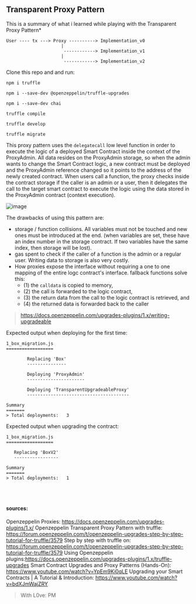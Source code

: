 ## Transparent Proxy Pattern

This is a summary of what i learned while playing with the Transparent Proxy Pattern\*

```
User ---- tx ---> Proxy ----------> Implementation_v0
                     |
                      ------------> Implementation_v1
                     |
                      ------------> Implementation_v2
```



Clone this repo and and run:

```
npm i truffle
```
```
npm i --save-dev @openzeppelin/truffle-upgrades
```
```
npm i --save-dev chai
``` 
```
truffle compile
```
```
truffle develop
```
```
truffle migrate
```

This proxy pattern uses the `delegatecall` low level function in order to execute the logic of a deployed Smart Contract inside the context of the ProxyAdmin. All data resides on the ProxyAdmin storage, so when the admin wants to change the Smart Contract logic, a new contract must be deployed and the ProxyAdmin reference changed so it points to the address of the newly created contract.
When users call a function, the proxy checks inside the contract storage if the caller is an admin or a user, then it delegates the call to the target smart contract to execute the logic using the data stored in the ProxyAdmin contract (context execution).

![image](https://user-images.githubusercontent.com/47452703/137991907-280555eb-ca0f-4521-9310-11af119690c4.png)



The drawbacks of using this pattern are:

- storage / function collisions. All variables must not be touched and new ones must be introduced at the end. (when variables are set, these have an index number in the storage contract. If two variables have the same index, then storage will be lost).
- gas spent to check if the caller of a function is the admin or a regular user. Writing data to storage is also very costly.
- How proxies expose the interface without requiring a one to one mapping of the entire logc contract's interface. fallback functions solve this:
  - (1) the `calldata` is copied to memory,
  - (2) the call is forwarded to the logic contract,
  - (3) the return data from the call to the logic contract is retrieved, and
  - (4) the returned data is forwarded back to the caller

> https://docs.openzeppelin.com/upgrades-plugins/1.x/writing-upgradeable

Expected output when deploying for the first time:

```
1_box_migration.js
==================

		Replacing 'Box'
		---------------

		Deploying 'ProxyAdmin'
		----------------------

		Deploying 'TransparentUpgradeableProxy'
		---------------------------------------

Summary
=======
> Total deployments:   3
```

Expected output when upgrading the contract:

```
1_box_migration.js
==================

   Replacing 'BoxV2'
   -----------------

Summary
=======
> Total deployments:   1
```

<br><br>
#### sources:

Openzeppelin Proxies: https://docs.openzeppelin.com/upgrades-plugins/1.x/
Openzeppelin Transparent Proxy Pattern with truffle: https://forum.openzeppelin.com/t/openzeppelin-upgrades-step-by-step-tutorial-for-truffle/3579
Step by step with truffle on: https://forum.openzeppelin.com/t/openzeppelin-upgrades-step-by-step-tutorial-for-truffle/3579
Using Openzeppelin plugins:https://docs.openzeppelin.com/upgrades-plugins/1.x/truffle-upgrades
Smart Contract Upgrades and Proxy Patterns (Hands-On): https://www.youtube.com/watch?v=YpEm9Ki0qLE
Upgrading your Smart Contracts | A Tutorial & Introduction: https://www.youtube.com/watch?v=bdXJmWajZRY

>With L0ve:
>PM

